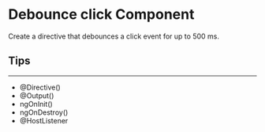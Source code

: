 # Debounce click Component

Create a directive that debounces a click event for up to 500 ms.

## Tips

---

- @Directive()
- @Output()
- ngOnInit()
- ngOnDestroy()
- @HostListener
